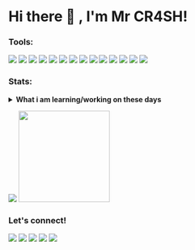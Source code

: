 # Hi there 👋 , I'm Mr CR4SH!

### Tools:
<p>
    <img src="https://img.shields.io/badge/APK-ARDUINO-blue?&logo=arduino" />
    <img src="https://img.shields.io/badge/APK-LINUX-blue?&logo=linux" />
    <img src="https://img.shields.io/badge/APK-UBUNTU-blue?&logo=ubuntu" />
    <img src="https://img.shields.io/badge/CODE-PHP-blue?&logo=php" />
    <img src="https://img.shields.io/badge/CODE-JAVA-blue?&logo=java" />
    <img src="https://img.shields.io/badge/CODE-JAVA SCRIPT-blue?&logo=javascript" />
    <img src="https://img.shields.io/badge/CODE-PYTHON-blue?&logo=python" />
    <img src="https://img.shields.io/badge/CODE-SHELL-blue?&logo=shell" />
    <img src="https://img.shields.io/badge/🚀 CODE-HTML-blue?&logo=html" />
    <img src="https://img.shields.io/badge/🛰 CODE-CSS-blue?&logo=css" />
    <img src="https://img.shields.io/badge/🛸 CODE-C++-blue?&logo=c++" />
    <img src="https://img.shields.io/badge/CODE-RUBY-blue?&logo=ruby" />
    <img src="https://img.shields.io/badge/🛡 CYBER SECURITY 🛡-blue?&logo=crime" />
    <img src="https://gpvc.arturio.dev/Mr-CR4SH" />
</p>

### Stats:
<details>
 <summary><strong>What i am learning/working on these days</strong></summary>
    - 🔭 I’m currently working on ... </br>
    - 🌱 I’m currently learning Progaming Leangue and Robotic </br>
    - 👯 I’m looking to collaborate on ... </br>
    - 🤔 I’m looking for help with ... </br>
    - 💬 Ask me about anything.</br>
    - 📫 How to reach me: <a href="">Email me!</a>  </br>
    - 😄 Pronouns: He/Him </br>
    - ⚡ Fun fact: ... </br>
</details>
<p>
    <img src="https://github-readme-stats.vercel.app/api?username=Mr-CR4SH&hide=contribs,prs&show_icons=true&hide_border=true&title_color=000" />
    <img src="https://github-readme-stats.vercel.app/api/top-langs/?username=Mr-CR4SH&layout=compact" height=180 />
</p>

### Let's connect!
<p>
    <a href="https://" target="blank"><img src="https://img.shields.io/badge/Website-https://Mr.CR4SH.xyz-green?" /></a>
    <a href="https://" target="blank"><img src="https://img.shields.io/badge/Mr.CR4SH-30302f?style=flat&logo=tweet" /></a>
    <a href="https:/github.com/Mr.CR4SH" target="blank"><img src="https://img.shields.io/badge/Mr.CR4SH-30302f?style=flat&logo=github" /></a>
    <a href="https://" target="blank"><img src="https://img.shields.io/badge/@Mr.CR4SH-30302f?style=flat&logo=instagram" /></a>
    <a href="https://www.paypal.me/" target="blank"><img src="https://ionicabizau.github.io/badges/paypal.svg" /></a>
</p>
